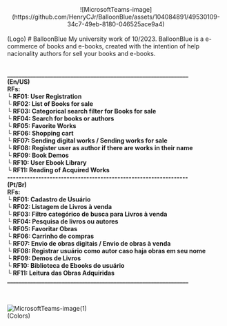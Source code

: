 <center>![MicrosoftTeams-image](https://github.com/HenryCJr/BalloonBlue/assets/104084891/49530109-34c7-49eb-8180-046525ace9a4)</center><br>(Logo)
# BalloonBlue
My university work of 10/2023. BalloonBlue is a e-commerce of books and e-books, created with the intention of help nacionality authors for sell your books and e-books.
<br><br>

**_______________________________________________________________<br>
(En/US)<br>
RFs:<br>
└ RF01: User Registration <br>
└ RF02: List of Books for sale<br>
└ RF03: Categorical search filter for Books for sale<br>
└ RF04: Search for books or authors<br>
└ RF05: Favorite Works<br>
└ RF06: Shopping cart<br>
└ RF07: Sending digital works / Sending works for sale<br>
└ RF08: Register user as author if there are works in their name<br>
└ RF09: Book Demos<br>
└ RF10: User Ebook Library<br>
└ RF11: Reading of Acquired Works<br>
----------------------------------------------------------------<br>
(Pt/Br)<br>
RFs:<br>
└ RF01: Cadastro de Usuário<br>
└ RF02: Listagem de Livros à venda<br>
└ RF03: Filtro categórico de busca para Livros à venda<br>
└ RF04: Pesquisa de livros ou autores<br>
└ RF05: Favoritar Obras<br>
└ RF06: Carrinho de compras<br>
└ RF07: Envio de obras digitais / Envio de obras à venda<br>
└ RF08: Registrar usuário como autor caso haja obras em seu nome<br>
└ RF09: Demos de Livros<br>
└ RF10: Biblioteca de Ebooks do usuário<br>
└ RF11: Leitura das Obras Adquiridas<br>
_______________________________________________________________<br>**
<br><br>


![MicrosoftTeams-image(1)](https://github.com/HenryCJr/BalloonBlue/assets/104084891/4ff361a8-57cd-4cc3-9bf7-116fc38bcb78)<br>(Colors)

